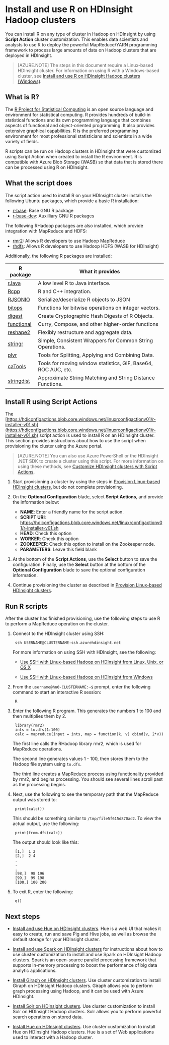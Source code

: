 <properties
    pageTitle="Install R on Linux-based HDInsight | Microsoft Azure"
    description="Learn how to install and use R to customize Linux-based Hadoop clusters."
    services="hdinsight"
    documentationCenter=""
    authors="Blackmist"
    manager="paulettm"
    editor="cgronlun"/>

<tags
    ms.service="hdinsight"
    ms.workload="big-data"
    ms.tgt_pltfrm="na"
    ms.devlang="na"
    ms.topic="article"
    ms.date="12/04/2015"
    ms.author="larryfr"/>

# Install and use R on HDInsight Hadoop clusters

You can install R on any type of cluster in Hadoop on HDInsight by using **Script Action** cluster customization. This enables data scientists and analysts to use R to deploy the powerful MapReduce/YARN programming framework to process large amounts of data on Hadoop clusters that are deployed in HDInsight.

> [AZURE.NOTE] The steps in this document require a Linux-based HDInsight cluster. For information on using R with a Windows-based cluster, see [Install and use R on HDinsight Hadoop clusters (Windows)](hdinsight-hadoop-r-scripts.md).

## What is R?

The <a href="http://www.r-project.org/" target="_blank">R Project for Statistical Computing</a> is an open source language and environment for statistical computing. R provides hundreds of build-in statistical functions and its own programming language that combines aspects of functional and object-oriented programming. It also provides extensive graphical capabilities. R is the preferred programming environment for most professional statisticians and scientists in a wide variety of fields.

R scripts can be run on Hadoop clusters in HDInsight that were customized using Script Action when created to install the R environment. R is compatible with Azure Blob Storage (WASB) so that data that is stored there can be processed using R on HDInsight.

## What the script does

The script action used to install R on your HDInsight cluster installs the following Ubuntu packages, which provide a basic R installation:

* [r-base](http://packages.ubuntu.com/precise/r-base): Base GNU R package
* [r-base-dev](http://packages.ubuntu.com/precise/r-base-dev): Auxilliary GNU R packages

The following RHadoop packages are also installed, which provide integration with MapReduce and HDFS:

* [rmr2](https://github.com/RevolutionAnalytics/rmr2): Allows R developers to use Hadoop MapReduce
* [rhdfs](https://github.com/RevolutionAnalytics/rhdfs): Allows R developers to use Hadoop HDFS (WASB for HDInsight)

Additionally, the following R packages are installed:

| R package | What it provides |
| --------- | ---------------- |
| [rJava](https://cran.r-project.org/web/packages/rJava/index.html) | A low level R to Java interface. |
| [Rcpp](https://cran.r-project.org/web/packages/Rcpp/index.html) | R and C++ integration. |
| [RJSONIO](https://cran.r-project.org/web/packages/RJSONIO/index.html) | Serialize/deserialize R objects to JSON |
| [bitops](https://cran.r-project.org/web/packages/bitops/index.html) | Functions for bitwise operations on integer vectors. |
| [digest](https://cran.r-project.org/web/packages/digest/index.html) | Create Cryptographic Hash Digests of R Objects. |
| [functional](https://cran.r-project.org/web/packages/functional/index.html) | Curry, Compose, and other higher-order functions |
| [reshape2](https://cran.r-project.org/web/packages/reshape2/index.html) | Flexibly restructure and aggregate data. |
| [stringr](https://cran.r-project.org/web/packages/stringr/index.html) | Simple, Consistent Wrappers for Common String Operations. |
| [plyr](https://cran.r-project.org/web/packages/plyr/index.html) | Tools for Splitting, Applying and Combining Data. |
| [caTools](https://cran.r-project.org/web/packages/caTools/index.html) | Tools for moving window statistics, GIF, Base64, ROC AUC, etc. |
| [stringdist](https://cran.r-project.org/web/packages/stringdist/index.html) | Approximate String Matching and String Distance Functions. |

## Install R using Script Actions

The [https://hdiconfigactions.blob.core.windows.net/linuxrconfigactionv01/r-installer-v01.sh](https://hdiconfigactions.blob.core.windows.net/linuxrconfigactionv01/r-installer-v01.sh) script action is used to install R on an HDInsight cluster. This section provides instructions about how to use the script when provisioning the cluster using the Azure portal.

> [AZURE.NOTE] You can also use Azure PowerShell or the HDInsight .NET SDK to create a cluster using this script. For more information on using these methods, see [Customize HDInsight clusters with Script Actions](hdinsight-hadoop-customize-cluster-linux.md).

1. Start provisioning a cluster by using the steps in [Provision Linux-based HDInsight clusters](hdinsight-hadoop-provision-linux-clusters.md#portal), but do not complete provisioning.

2. On the **Optional Configuration** blade, select **Script Actions**, and provide the information below:

    * __NAME__: Enter a friendly name for the script action.
    * __SCRIPT URI__: https://hdiconfigactions.blob.core.windows.net/linuxrconfigactionv01/r-installer-v01.sh
    * __HEAD__: Check this option
    * __WORKER__: Check this option
    * __ZOOKEEPER__: Check this option to install on the Zookeeper node.
    * __PARAMETERS__: Leave this field blank

3. At the bottom of the **Script Actions**, use the **Select** button to save the configuration. Finally, use the **Select** button at the bottom of the **Optional Configuration** blade to save the optional configuration information.

4. Continue provisioning the cluster as described in [Provision Linux-based HDInsight clusters](hdinsight-hadoop-provision-linux-clusters.md#portal).

## Run R scripts

After the cluster has finished provisioning, use the following steps to use R to perform a MapReduce operation on the cluster.

1. Connect to the HDInsight cluster using SSH:

        ssh USERNAME@CLUSTERNAME-ssh.azurehdinsight.net

    For more information on using SSH with HDInsight, see the following:

    * [Use SSH with Linux-based Hadoop on HDInsight from Linux, Unix, or OS X](hdinsight-hadoop-linux-use-ssh-unix.md)

    * [Use SSH with Linux-based Hadoop on HDInsight from Windows](hdinsight-hadoop-linux-use-ssh-windows.md)

2. From the `username@hn0-CLUSTERNAME:~$` prompt, enter the following command to start an interactive R session:

        R

3. Enter the following R program. This generates the numbers 1 to 100 and then multiplies them by 2.

        library(rmr2)
        ints = to.dfs(1:100)
        calc = mapreduce(input = ints, map = function(k, v) cbind(v, 2*v))

    The first line calls the RHadoop library rmr2, which is used for MapReduce operations.

    The second line generates values 1 - 100, then stores them to the Hadoop file system using `to.dfs`.

    The third line creates a MapReduce process using functionality provided by rmr2, and begins processing. You should see several lines scroll past as the processing begins.

4. Next, use the following to see the temporary path that the MapReduce output was stored to:

        print(calc())

    This should be something similar to `/tmp/file5f615d870ad2`. To view the actual output, use the following:

        print(from.dfs(calc))

    The output should look like this:

        [1,]  1 2
        [2,]  2 4
        .
        .
        .
        [98,]  98 196
        [99,]  99 198
        [100,] 100 200

5. To exit R, enter the following:

        q()


## Next steps

- [Install and use Hue on HDInsight clusters](hdinsight-hadoop-hue-linux.md). Hue is a web UI that makes it easy to create, run and save Pig and Hive jobs, as well as browse the default storage for your HDInsight cluster.

- [Install and use Spark on HDInsight clusters][hdinsight-install-spark] for  instructions about how to use cluster customization to install and use Spark on HDInsight Hadoop clusters. Spark is an open-source parallel processing framework that supports in-memory processing to boost the performance of big data analytic applications.

- [Install Giraph on HDInsight clusters](hdinsight-hadoop-giraph-install.md). Use cluster customization to install Giraph on HDInsight Hadoop clusters. Giraph allows you to perform graph processing using Hadoop, and it can be used with Azure HDInsight.

- [Install Solr on HDInsight clusters](hdinsight-hadoop-solr-install.md). Use cluster customization to install Solr on HDInsight Hadoop clusters. Solr allows you to perform powerful search operations on stored data.

- [Install Hue on HDInsight clusters](hdinsight-hadoop-hue-linux.md). Use cluster customization to install Hue on HDInsight Hadoop clusters. Hue is a set of Web applications used to interact with a Hadoop cluster.

[hdinsight-cluster-customize]: hdinsight-hadoop-customize-cluster-linux.md
[hdinsight-install-spark]: hdinsight-hadoop-spark-install-linux.md

